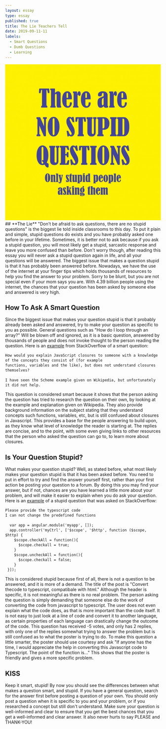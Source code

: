 ```yaml
---
layout: essay
type: essay
published: true
title: The Lie Teachers Tell
date: 2019-09-11-11
labels:
  - Smart Questions
  - Dumb Questions
  - Learning
---
```

<img class="ui small right floated rounded image" src="../images/stupid.jpg">
## **The Lie**
"Don't be afraid to ask questions, there are no stupid questions" is the biggest lie told inside classrooms to this day. To put it plain and simple, stupid questions do exists and you have probably asked one before in your lifetime. Sometimes, it is better not to ask because if you ask a stupid question, you will most likely get a stupid, sarcastic response and leave you more confused than before. Don't worry though, after reading this essay you will never ask a stupid question again in life, and all your questions will be answered. The biggest issue that makes a question stupid is that it has probably been answered before.  Nowadays, we have the use of the internet at your finger tips which holds thousands of resources to help you find the answer to your problem. Sorry to be blunt, but you are not special even if your mom says you are. With 4.39 billion people using the internet, the chances that your question has been asked by someone else and answered is very high. 

## **How To Ask A Smart Question**
Since the biggest issue that makes your question stupid is that it probably already been asked and answered, try to make your question as specific to you as possible. General questions such as "How do I loop through an array?" Will be blown off and ignored, as it is a basic question, answered by thousands of people and does not invoke thought to the person reading the question. Here is an [example](https://stackoverflow.com/questions/111102/how-do-javascript-closures-work) from StackOverflow of a smart question:

    How would you explain JavaScript closures to someone with a knowledge of the concepts they consist of (for example    
    functions, variables and the like), but does not understand closures themselves?

    I have seen the Scheme example given on Wikipedia, but unfortunately it did not help.
    
This question is considered smart because it shows that the person asking the question has tried to research the question on their own, by looking at the example and explanation given on Wikipedia. They also provide background information on the subject stating that they understand concepts such functions, variables, etc, but is still confused about closures in Javascript. This provides a base for the people answering to build upon, as they know what level of knowledge the reader is starting at. The replies are concise, and to the point, with some even giving links to other resources that the person who asked the question can go to, to learn more about closures. 

## **Is Your Question Stupid?**
What makes your question stupid? Well, as stated before, what most likely makes your question stupid is that it has been asked before. You need to put in effort to try and find the answer yourself first, rather than your first action be posting your question to a forum. By doing this you may find your answer, but if not, chances are you have learned a little more about your problem, and will make it easier to explain when you do ask your question. Here is an [example](https://stackoverflow.com/questions/57911244/convert-thecode-to-typescript-compatibale-with-html) of a stupid question that was asked on StackOverflow:

    Please provide the typescript code
    I can not change the predefined functions

      var app = angular.module('myapp', []);
      app.controller('myCtrl', ['$scope', '$http', function ($scope, $http) {
        $scope.checkAll = function(){
          $scope.checkall = true;
        }
        $scope.uncheckAll = function(){
          $scope.checkall = false;
        }
     }]);
    
This is considered stupid because first of all, there is not a question to be answered, and it is more of a demand. The title of the post is "Convert thecode to typescript, compatibale with html." Although the header is specific, it is not meaningful as there is no real problem. The person asking the question is simply demanding that someone else do the work of converting the code from javascript to typescript. The user does not even explain what the code does, as that is more important than the code itself. It is not easy to just look at a line of code and convert it to another language, as certain properties of each language can drastically change the outcome of the code. This question has received -5 votes, and only has 2 replies, with only one of the replies somewhat trying to answer the problem but is still confused as to what the poster is trying to do. To make this question a little smarter, the poster should use courtesy and ask "If anyone has the time, I would appreciate the help in converting this Javascript code to Typescript. The point of the function is..." This shows that the poster is friendly and gives a more specific problem.

## **KISS**
Keep it smart, stupid! By now you should see the differences between what makes a question smart, and stupid. If you have a general question, search for the answer first before posting a question of your own. You should only post a question when it is specific to you and your problem, or if you researched a concept but still don't understand. Make sure your question is well-informed and clear to ensure that you get the best chances that you get a well-informed and clear answer. It also never hurts to say PLEASE and THANK-YOU!
